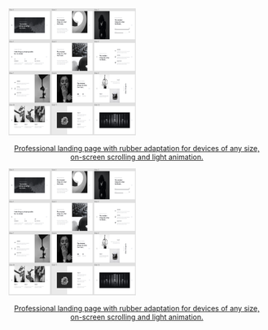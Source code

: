<div style="width: 100%;">
  <a href="https://brilliantic.github.io/CICLO/">
    <img src="https://github.com/brilliantic/Portfolio/blob/main/img_for_portfolio/preview_CICLO.png?raw=true" alt="CICLO image preview" width="250" height="250">
    <p style="width: 100%; text-align: center;">Professional landing page with rubber
adaptation for devices of any size,
on-screen scrolling and light animation.</p>
  </a>
  <a href="https://brilliantic.github.io/CICLO/">
    <img src="https://github.com/brilliantic/Portfolio/blob/main/img_for_portfolio/preview_CICLO.png?raw=true" alt="CICLO image preview" width="250" height="250">
    <p style="width: 100%; text-align: center;">Professional landing page with rubber
adaptation for devices of any size,
on-screen scrolling and light animation.</p>
  </a>
</div>
